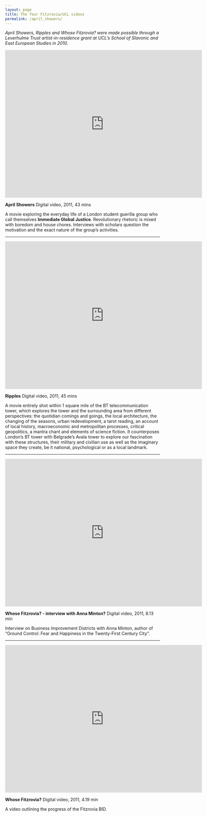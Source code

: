 ```yaml
---
layout: page
title: The four Fitzrovia/UCL videos
permalink: /april_showers/
---
```


_April Showers, Ripples and Whose Fitzrovia? were made possible through a Leverhulme Trust artist-in-residence grant at UCL's School of Slavonic and East European Studies in 2010._  

<iframe src="https://player.vimeo.com/video/119650822" width="640" height="480" frameborder="0" webkitallowfullscreen mozallowfullscreen allowfullscreen></iframe>  

**April Showers** Digital video, 2011, 43 mins  

A movie exploring the everyday life of a London student guerilla group who call themselves **Immediate Global Justice**. Revolutionary rhetoric is mixed with boredom and house chores. Interviews with scholars question the motivation and the exact nature of the group’s activities. 

***

<iframe src="https://player.vimeo.com/video/120281145" width="640" height="480" frameborder="0" webkitallowfullscreen mozallowfullscreen allowfullscreen></iframe>  

**Ripples** Digital video, 2011, 45 mins

A movie entirely shot within 1 square mile of the BT telecommunication tower, which explores the tower and the surrounding area from different perspectives: the quotidian comings and goings, the local architecture, the changing of the seasons, urban redevelopment, a tarot reading, an account of local history, macroeconomic and metropolitan processes, critical geopolitics, a mantra chant and elements of science fiction. It counterposes London’s BT tower with Belgrade’s Avala tower to explore our fascination with these structures, their military and civilian use as well as the imaginary space they create, be it national, psychological or as a local landmark.

***

<iframe src="https://player.vimeo.com/video/119957429" width="640" height="480" frameborder="0" webkitallowfullscreen mozallowfullscreen allowfullscreen></iframe>   
  
**Whose Fitzrovia? - interview with Anna Minton?** Digital video, 2011, 8.13 min  

Interview on Business Improvement Districts with Anna Minton, author of “Ground Control: Fear and Happiness in the Twenty-First Century City”.

***

<iframe src="https://player.vimeo.com/video/119960048" width="640" height="480" frameborder="0" webkitallowfullscreen mozallowfullscreen allowfullscreen></iframe>  

**Whose Fitzrovia?** Digital video, 2011, 4.19 min  

A video outlining the progress of the Fitzrovia BID.
